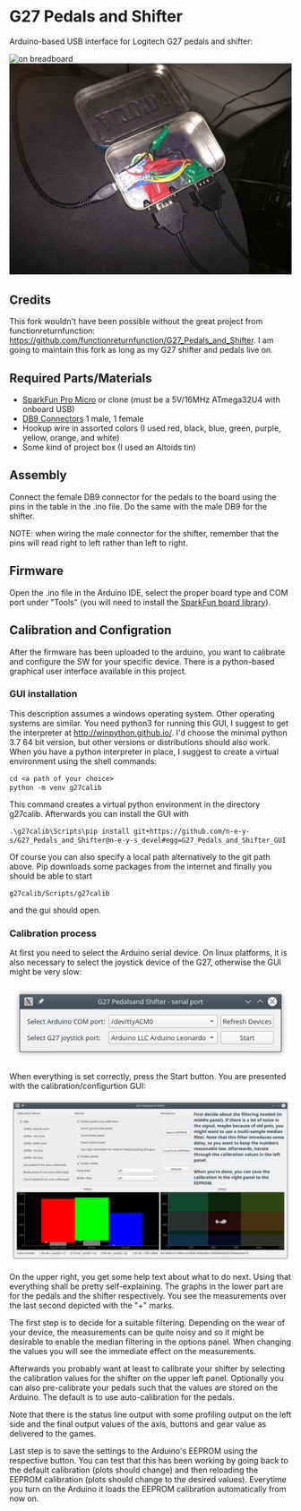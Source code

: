 # G27 Pedals and Shifter

Arduino-based USB interface for Logitech G27 pedals and shifter:

![on breadboard](Breadboard.jpg)
![in altoids tin](Altoids_Tin.jpg)

## Credits

This fork wouldn't have been possible without the great project from functionreturnfunction: https://github.com/functionreturnfunction/G27_Pedals_and_Shifter. I am going to maintain this fork as long as my G27 shifter and pedals live on.

## Required Parts/Materials

* [SparkFun Pro Micro](https://www.sparkfun.com/products/12640) or clone (must be a 5V/16MHz ATmega32U4 with onboard USB)
* [DB9 Connectors](http://www.amazon.com/Female-Male-Solder-Adapter-Connectors/dp/B008MU0OR4/ref=sr_1_1?ie=UTF8&qid=1457291922&sr=8-1&keywords=db9+connectors) 1 male, 1 female
* Hookup wire in assorted colors (I used red, black, blue, green, purple, yellow, orange, and white)
* Some kind of project box (I used an Altoids tin)

## Assembly

Connect the female DB9 connector for the pedals to the board using the pins in the table in the .ino file.  Do the same with the male DB9 for the shifter.

NOTE: when wiring the male connector for the shifter, remember that the pins will read right to left rather than left to right.

## Firmware

Open the .ino file in the Arduino IDE, select the proper board type and COM port under "Tools" (you will need to install the [SparkFun board library](https://github.com/sparkfun/Arduino_Boards)). 

## Calibration and Configration

After the firmware has been uploaded to the arduino, you want to calibrate and configure the SW for your specific device. There is a python-based graphical user interface available in this project. 

### GUI installation

This description assumes a windows operating system. Other operating systems are similar. You need python3 for running this GUI, I suggest to get the interpreter at http://winpython.github.io/. I'd choose the minimal python 3.7 64 bit version, but other versions or distributions should also work. When you have a python interpreter in place, I suggest to create a virtual environment using the shell commands:
    
    cd <a path of your choice>
    python -m venv g27calib

This command creates a virtual python environment in the directory g27calib. Afterwards you can install the GUI with 

    .\g27calib\Scripts\pip install git+https://github.com/n-e-y-s/G27_Pedals_and_Shifter@n-e-y-s_devel#egg=G27_Pedals_and_Shifter_GUI

Of course you can also specify a local path alternatively to the git path above. Pip downloads some packages from the internet and finally you should be able to start

    g27calib/Scripts/g27calib
    
and the gui should open.

### Calibration process

At first you need to select the Arduino serial device. On linux platforms, it is also necessary to select the joystick device of the G27, otherwise the GUI might be very slow:

![device selector](screenshots/device_selector.png)

When everything is set correctly, press the Start button. You are presented with the calibration/configurtion GUI:

![gui screenshot](screenshots/gui_in_action.png)

On the upper right, you get some help text about what to do next. Using that everything shall be pretty self-explaining. The graphs in the lower part are for the pedals and the shifter respectively. You see the measurements over the last second depicted with the "+" marks. 

The first step is to decide for a suitable filtering. Depending on the wear of your device, the measurements can be quite noisy and so it might be desirable to enable the median filtering in the options panel. When changing the values you will see the immediate effect on the measurements.

Afterwards you probably want at least to calibrate your shifter by selecting the calibration values for the shifter on the upper left panel. Optionally you can also pre-calibrate your pedals such that the values are stored on the Arduino. The default is to use auto-calibration for the pedals.

Note that there is the status line output with some profiling output on the left side and the final output values of the axis, buttons and gear value as delivered to the games. 

Last step is to save the settings to the Arduino's EEPROM using the respective button. You can test that this has been working by going back to the default calibration (plots should change) and then reloading the EEPROM calibration (plots should change to the desired values). Everytime you turn on the Arduino it loads the EEPROM calibration automatically from now on.
